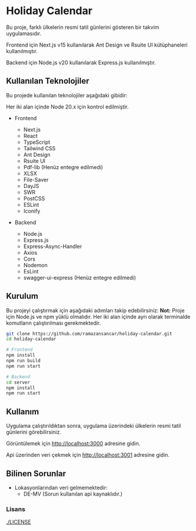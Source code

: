 # Holiday Calendar

Bu proje, farklı ülkelerin resmi tatil günlerini gösteren bir takvim uygulamasıdır.

Frontend için Next.js v15 kullanılarak Ant Design ve Rsuite UI kütüphaneleri kullanılmıştır.

Backend için Node.js v20 kullanılarak Express.js kullanılmıştır.

## Kullanılan Teknolojiler

Bu projede kullanılan teknolojiler aşağıdaki gibidir:

Her iki alan içinde Node 20.x için kontrol edilmiştir.

- Frontend
  - Next.js
  - React
  - TypeScript
  - Tailwind CSS
  - Ant Design
  - Rsuite UI
  - Pdf-lib (Henüz entegre edilmedi)
  - XLSX
  - File-Saver
  - DayJS
  - SWR
  - PostCSS
  - ESLint
  - Iconify

- Backend
  - Node.js
  - Express.js
  - Express-Async-Handler
  - Axios
  - Cors
  - Nodemon
  - EsLint
  - swagger-ui-express (Henüz entegre edilmedi)

## Kurulum

Bu projeyi çalıştırmak için aşağıdaki adımları takip edebilirsiniz:
**Not:** Proje için Node.js ve npm yüklü olmalıdır. Her iki alan içinde ayrı olarak terminalde komutların çalıştırılması gerekmektedir.

```bash
git clone https://github.com/ramazansancar/holiday-calendar.git
cd holiday-calendar

# Frontend
npm install
npm run build
npm run start

# Backend
cd server
npm install
npm run start
```

## Kullanım

Uygulama çalıştırıldıktan sonra, uygulama üzerindeki ülkelerin resmi tatil günlerini görebilirsiniz.

Görüntülemek için [http://localhost:3000](http://localhost:3000) adresine gidin.

Api üzerinden veri çekmek için [http://localhost:3001](http://localhost:3001) adresine gidin.

## Bilinen Sorunlar

- Lokasyonlarından veri gelmemektedir:
  - DE-MV (Sorun kullanılan api kaynaklıdır.)

### Lisans

[./LICENSE](./LICENSE)
